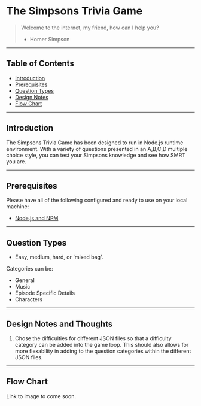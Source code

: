 # The Simpsons Trivia Game
> Welcome to the internet, my friend, how can I help you? 
>  - Homer Simpson

---
## Table of Contents
- [Introduction](#introduction)
- [Prerequisites](#prerequisites)
- [Question Types](#question-types)
- [Design Notes](#design-notes-and-thoughts)
- [Flow Chart](#flow-chart)

---

## Introduction

The Simpsons Trivia Game has been designed to run in Node.js runtime environment. With a variety of questions presented in an A,B,C,D multiple choice style, you can test your Simpsons knowledge and see how SMRT you are.

---

## Prerequisites
Please have all of the following configured and ready to use on your local machine:
- [Node.js and NPM](https://nodejs.org/en/download/)

---

## Question Types
* Easy, medium, hard, or 'mixed bag'.

Categories can be:
* General
* Music
* Episode Specific Details
* Characters

---

## Design Notes and Thoughts
1. Chose the difficulties for different JSON files so that a difficulty category can be added into the game loop. This should also allows for more flexability in adding to the question categories within the different JSON files.

---
 
## Flow Chart
Link to image to come soon.
